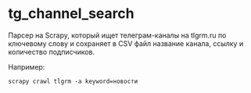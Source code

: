 # tg_channel_search

Парсер на Scrapy, который ищет телеграм-каналы на tlgrm.ru по ключевому слову и сохраняет в CSV файл название канала, ссылку и количество подписчиков.

Например:

```scrapy crawl tlgrm -a keyword=новости```
